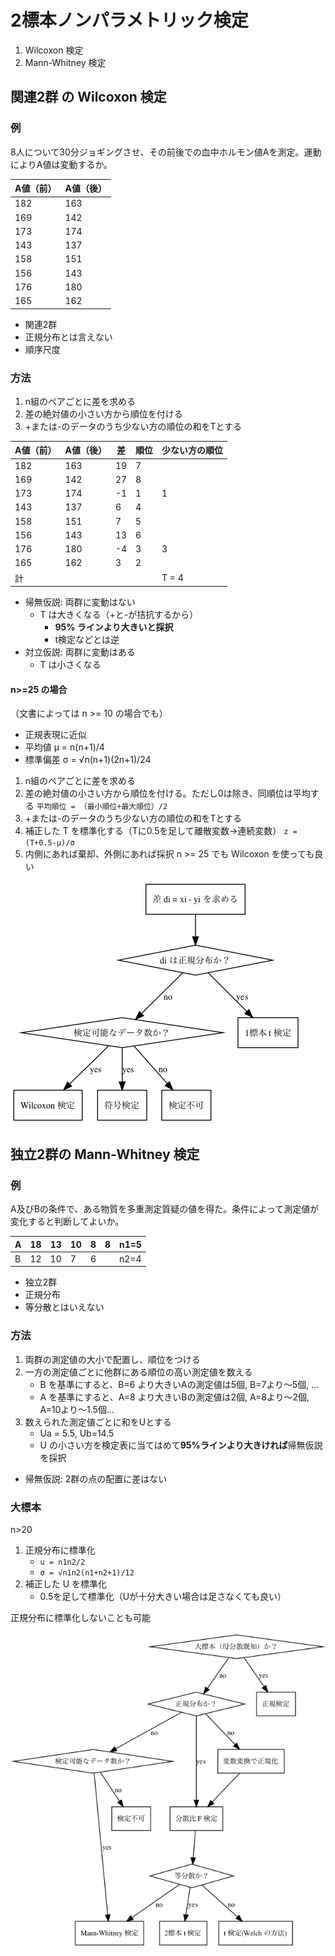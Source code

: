 # 2標本ノンパラメトリック検定
1. Wilcoxon 検定
1. Mann-Whitney 検定

## 関連2群 の Wilcoxon 検定
### 例
8人について30分ジョギングさせ、その前後での血中ホルモン値Aを測定。運動によりA値は変動するか。

|A値（前）|A値（後）|
|---|---|
|182|163|
|169|142|
|173|174|
|143|137|
|158|151|
|156|143|
|176|180|
|165|162|

- 関連2群
- 正規分布とは言えない
- 順序尺度

### 方法
1. n組のペアごとに差を求める
2. 差の絶対値の小さい方から順位を付ける
3. +または-のデータのうち少ない方の順位の和をTとする

|A値（前）|A値（後）|差|順位|少ない方の順位|
|---|---|---|---|---|
|182|163|19|7||
|169|142|27|8||
|173|174|-1|1|1|
|143|137|6|4||
|158|151|7|5||
|156|143|13|6||
|176|180|-4|3|3|
|165|162|3|2||
|計||||T = 4|

- 帰無仮説: 両群に変動はない
	- T は大きくなる（+と-が拮抗するから）
		- **95% ラインより大きいと採択**
		- t検定などとは逆
- 対立仮説: 両群に変動はある
	- T は小さくなる

#### n>=25 の場合
（文書によっては n >= 10 の場合でも）
- 正規表現に近似
- 平均値 μ = n(n+1)/4
- 標準偏差 σ = √n(n+1)(2n+1)/24

1. n組のペアごとに差を求める
2. 差の絶対値の小さい方から順位を付ける。ただし0は除き、同順位は平均する  `平均順位 = （最小順位+最大順位）/2`
3. +または-のデータのうち少ない方の順位の和をTとする 
4. 補正した T を標準化する（Tに0.5を足して離散変数→連続変数）  `z = (T+0.5-μ)/σ`
5. 内側にあれば棄却、外側にあれば採択
n >= 25 でも Wilcoxon を使っても良い  

![flow](https://raw.githubusercontent.com/tbsmcd/daiwa_statistic/image/related2groups.png)

## 独立2群の Mann-Whitney 検定
### 例
A及びBの条件で、ある物質を多重測定質疑の値を得た。条件によって測定値が変化すると判断してよいか。

|A|18|13|10|8|8|n1=5|
|---|---|---|---|---|---|---|
|B|12|10|7|6||n2=4|

- 独立2群
- 正規分布
- 等分散とはいえない

### 方法
1. 両群の測定値の大小で配置し、順位をつける
1. 一方の測定値ごとに他群にある順位の高い測定値を数える
	- B を基準にすると、B=6 より大きいAの測定値は5個, B=7より〜5個, ...
	- A を基準にすると、A=8 より大きいBの測定値は2個, A=8より〜2個, A=10より〜1.5個...
1. 数えられた測定値ごとに和をUとする
	- Ua = 5.5, Ub=14.5
	- U の小さい方を検定表に当てはめて**95%ラインより大きければ**帰無仮説を採択

- 帰無仮説: 2群の点の配置に差はない

### 大標本
n>20

1. 正規分布に標準化
	- `u = n1n2/2`
	- `σ = √n1n2(n1+n2+1)/12`
2. 補正した U を標準化
	- 0.5を足して標準化（Uが十分大きい場合は足さなくても良い）

正規分布に標準化しないことも可能  

![flow](https://raw.githubusercontent.com/tbsmcd/daiwa_statistic/image/independent2groups.png)
